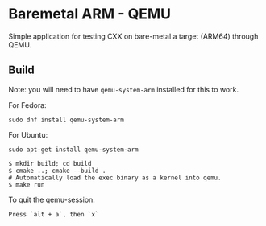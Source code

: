 # Baremetal ARM - QEMU

Simple application for testing CXX on bare-metal a target (ARM64) through QEMU. 

## Build

Note: you will need to have `qemu-system-arm` installed for this to work.

For Fedora: 
```
sudo dnf install qemu-system-arm
```
For Ubuntu:
```
sudo apt-get install qemu-system-arm 
```

```shell
$ mkdir build; cd build
$ cmake ..; cmake --build .
# Automatically load the exec binary as a kernel into qemu.
$ make run 
```

To quit the qemu-session:
```
Press `alt + a`, then `x`
```